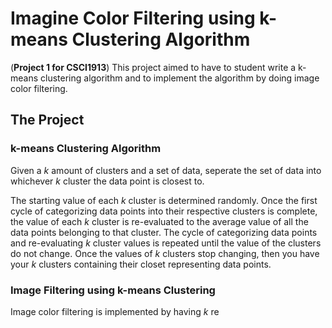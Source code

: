 # Imagine Color Filtering using k-means Clustering Algorithm

(**Project 1 for CSCI1913**) This project aimed to have to student write a k-means clustering algorithm and to implement the algorithm by doing image color filtering.

## The Project

### k-means Clustering Algorithm
Given a *k* amount of clusters and a set of data, seperate the set of data into whichever *k* cluster the data point is closest to. 

The starting value of each *k* cluster is determined randomly. Once the first cycle of categorizing data points into their respective clusters is complete, the value of each *k* cluster is re-evaluated to the average value of all the data points belonging to that cluster. The cycle of categorizing data points and re-evaluating *k* cluster values is repeated until the value of the clusters do not change. Once the values of *k* clusters stop changing, then you have your *k* clusters containing their closet representing data points.

### Image Filtering using k-means Clustering
Image color filtering is implemented by having *k* re
